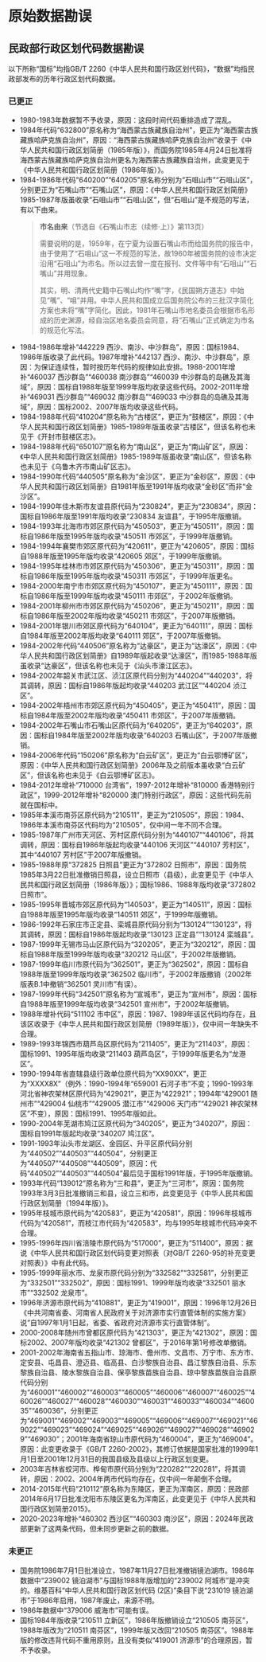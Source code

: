 # 原始数据勘误

## 民政部行政区划代码数据勘误

以下所称“国标”均指GB/T 2260《中华人民共和国行政区划代码》，“数据”均指民政部发布的历年行政区划代码数据。

### 已更正

- 1980-1983年数据暂不予收录，原因：这段时间代码重排造成了混乱。
- 1984年代码“632800”原名称为“海西蒙古族藏族自治州”，更正为“海西蒙古族藏族哈萨克族自治州”，原因：“海西蒙古族藏族哈萨克族自治州”收录于《中华人民共和国行政区划简册（1985年版）》，而国务院1985年4月24日批准将海西蒙古族藏族哈萨克族自治州更名为海西蒙古族藏族自治州，此变更见于《中华人民共和国行政区划简册（1986年版）》。
- 1984-1986年代码“640200”“640205”原名称分别为“石咀山市”“石咀山区”，分别更正为“石嘴山市”“石嘴山区”，原因：《中华人民共和国行政区划简册》1985-1987年版虽收录“石咀山市”“石咀山区”，但“石咀山”是不规范的写法，有以下由来。
    > **市名由来**（节选自《石嘴山市志（续修·上）》第113页）
    >
    > 需要说明的是，1959年，在宁夏为设置石嘴山市而给国务院的报告中，由于使用了“石咀山”这一不规范的写法，故1960年被国务院的设市决定沿用“石咀山”为市名。所以过去曾一度在报刊、文件等中有“石咀山”“石嘴山”并用现象。
    >
    > 其实，明、清两代史籍中石嘴山均作“嘴”字，《民国朔方道志》中始见“嘴”、“咀”并用。中华人民共和国成立后国务院公布的三批汉字简化方案也未将“嘴”字简化。因此，1981年石嘴山市地名委员会根据市名形成的历史渊源，经自治区地名委员会同意，将“石嘴山”正式确定为市名的规范化写法。
- 1984-1986年增补“442229 西沙、南沙、中沙群岛”，原因：国标1984、1986年版收录了此代码。1987年增补“442137 西沙、南沙、中沙群岛”，原因：为保证连续性，暂时按历年代码的规律如此安排。1988-2001年增补“460037 西沙群岛”“460038 南沙群岛”“460039 中沙群岛的岛礁及其海域”，原因：国标自1988年版至1999年版均收录这些代码。2002-2011年增补“469031 西沙群岛”“469032 南沙群岛”“469033 中沙群岛的岛礁及其海域”，原因：国标2002、2007年版均收录这些代码。
- 1984-1988年代码“410204”原名称为“古楼区”，更正为“鼓楼区”，原因：《中华人民共和国行政区划简册》1985-1989年版虽收录“古楼区”，但该名称也未见于《开封市鼓楼区志》。
- 1984-1988年代码“650107”原名称为“南山区”，更正为“南山矿区”，原因：《中华人民共和国行政区划简册》1985-1989年版虽收录“南山区”，但该名称也未见于《乌鲁木齐市南山矿区志》。
- 1984-1990年代码“440505”原名称为“金沙区”，更正为“金砂区”，原因：《中华人民共和国行政区划简册》自1981年版至1991年版均收录“金砂区”而非“金沙区”。
- 1984-1990年佳木斯市友谊县原代码为“230824”，更正为“230834”，原因：国标自1986年版至1991年版均收录“230834 友谊县”，于1995年版撤销。
- 1984-1993年北海市市郊区原代码为“450503”，更正为“450511”，原因：国标自1986年版至1995年版均收录“450511 市郊区”，于1999年版撤销。
- 1984-1994年襄樊市郊区原代码为“420611”，更正为“420605”，原因：国标自1988年版至1995年版均收录“420605 郊区”，于1999年版撤销。
- 1984-1995年桂林市市郊区原代码为“450306”，更正为“450311”，原因：国标自1986年版至1995年版均收录“450311 市郊区”，于1999年版更名。
- 1984-2000年南宁市市郊区原代码为“450107”，更正为“450111”，原因：国标自1986年版至1999年版均收录“450111 市郊区”，于2002年版撤销。
- 1984-2001年柳州市市郊区原代码为“450206”，更正为“450211”，原因：国标自1986年版至2002年版均收录“450211 市郊区”，于2007年版撤销。
- 1984-2001年银川市郊区原代码为“640104”，更正为“640111”，原因：国标自1984年版至2002年版均收录“640111 郊区”，于2007年版撤销。
- 1984-2002年代码“440506”原名称为“达豪区”，更正为“达濠区”，原因：《中华人民共和国行政区划简册》自1989年版起收录“达濠区”，而1985-1988年版虽收录“达豪区”，但该名称也未见于《汕头市濠江区志》。
- 1984-2002年韶关市武江区、浈江区原代码分别为“440204”“440203”，将其调转，原因：国标自1986年版起均收录“440203 武江区”“440204 浈江区”。
- 1984-2002年梧州市市郊区原代码为“450405”，更正为“450411”，原因：国标自1984年版至2002年版均收录“450411 市郊区”，于2007年版撤销。
- 1984-2002年石嘴山市石嘴山区原代码为“640205”，更正为“640203”，原因：国标自1984年版至2002年版均收录“640203 石嘴山区”，于2007年版撤销。
- 1984-2006年代码“150206”原名称为“白云矿区”，更正为“白云鄂博矿区”，原因：《中华人民共和国行政区划简册》2006年及之前版本虽收录“白云矿区”，但该名称也未见于《白云鄂博矿区志》。
- 1984-2012年增补“710000 台湾省”，1997-2012年增补“810000 香港特别行政区”，1999-2012年增补“820000 澳门特别行政区”，原因：这些代码先前就在国标中。
- 1985年本溪市南芬区原代码为“210511”，更正为“210505”，原因：1984、1986年本溪市南芬区代码均为“210505”，仅中间一年不同不合理。
- 1985-1987年广州市天河区、芳村区原代码分别为“440107”“440106”，将其调转，原因：国标自1986年版起均收录“440106 天河区”“440107 芳村区”，其中“440107 芳村区”于2007年版撤销。
- 1985-1988年原“372825 日照县”更正为“372802 日照市”，原因：国务院1985年3月22日批准撤销日照县，设立日照市（县级），此变更见于《中华人民共和国行政区划简册（1986年版）》；国标1986、1988年版均收录“372802 日照市”。
- 1985-1995年晋城市郊区原代码为“140503”，更正为“140511”，原因：国标自1988年版至1995年版均收录“140511 郊区”，于1999年版撤销。
- 1986-1992年石家庄市正定县、栾城县原代码分别为“130124”“130123”，将其调转，原因：国标自1986年版起均收录“130123 正定县”“130124 栾城县”。
- 1987-1999年无锡市马山区原代码为“320205”，更正为“320212”，原因：国标自1988年版至1999年版均收录“320212 马山区”，于2002年版撤销。
- 1987-1999年临川市原代码为“362501”，更正为“362502”，原因：国标自1988年版至1999年版均收录“362502 临川市”，于2002年版撤销（2002年版表B.1中撤销“362501 灵川市”有误）。
- 1987-1999年代码“342501”原名称为“宣城市”，更正为“宣州市”，原因：国标自1988年版至1999年版均收录“342501 宣州市”，于2002年版撤销。
- 1988年增补代码“511102 市中区”，原因：1987、1989年该区代码均存在，且该区收录于《中华人民共和国行政区划简册（1989年版）》，仅中间一年缺失不合理。
- 1989-1993年锦西市葫芦岛区原代码为“211405”，更正为“211403”，原因：国标1991、1995年版均收录“211403 葫芦岛区”，于1999年版更名为“龙港区”。
- 1990-1994年省直辖县级行政单位原代码为“XX90XX”，更正为“XXXX8X”（例外：1990-1994年“659001 石河子市”不变；1990-1993年河北省神农架林区原代码为“429021”，更正为“422921”；1994年“429001 随州市”“429004 仙桃市”“429005 潜江市”“429006 天门市”“429021 神农架林区”不变），原因：国标1991、1995年版如此。
- 1990-2004年芜湖市鸠江区原代码为“340205”，更正为“340207”，原因：国标自1991年版起均收录“340207 鸠江区”。
- 1991-1993年汕头市龙湖区、金园区、升平区原代码分别为“440502”“440503”“440504”，分别更正为“440507”“440508”“440509”，原因：代码“440502”“440503”“440504”最后见于国标1991年版，于1995年版撤销。
- 1993年代码“139012”原名称为“三和县”，更正为“三河市”，原因：国务院1993年3月3日批准撤销三和县，设立三和市，此变更见于《中华人民共和国行政区划简册（1994年版）》。
- 1995年枝城市原代码为“420583”，更正为“420581”，原因：1996年枝城市代码为“420581”，而枝江市代码为“420583”，均与1995年枝城市代码冲突不合理。
- 1995-1996年四川省涪陵市原代码为“517000”，更正为“511400”，原因：据说《中华人民共和国行政区划代码变更对照表（对GB/T 2260-95的补充变更对照表）》中有此代码。
- 1995-1999年丽水市、龙泉市原代码分别为“332582”“332581”，分别更正为“332501”“332502”，原因：国标1991、1999年版均收录“332501 丽水市”“332502 龙泉市”。
- 1996年济源市原代码为“410881”，更正为“419001”，原因：1996年12月26日《中共河南省委、河南省人民政府关于对济源市实行直管体制的实施方案》说“自1997年1月1日起，省委、省政府对济源市实行直管体制”。
- 2000-2008年随州市曾都区原代码为“421303”，更正为“421302”，原因：国标2002、2007年版均收录“421302 曾都区”，于2016年第1号修改单撤销。
- 2001-2002年海南省五指山市、琼海市、儋州市、文昌市、万宁市、东方市、定安县、屯昌县、澄迈县、临高县、白沙黎族自治县、昌江黎族自治县、乐东黎族自治县、陵水黎族自治县、保亭黎族苗族自治县、琼中黎族苗族自治县原代码分别为“460001”“460002”“460003”“460005”“460006”“460007”“460025”“460026”“460027”“460028”“460030”“460031”“460033”“460034”“460035”“460036”，分别更正为“469001”“469002”“469003”“469005”“469006”“469007”“469021”“469022”“469023”“469024”“469025”“469026”“469027”“469028”“469029”“469030”；2001年海南省琼山市原代码为“460004”，更正为“469004”。原因：此变更收录于《GB/T 2260-2002》，其修订依据是国家批准的1999年1月1日至2001年12月31日的我国县级及县级以上行政区划变更。
- 2003年吉林省蛟河市、桦甸市原代码分别为“220282”“220281”，将其调转，原因：2002、2004年两市代码均存在，仅中间一年颠倒不合理。
- 2014-2015年代码“210112”原名称为东陵区，更正为浑南区，原因：民政部2014年6月17日批准沈阳市东陵区更名为浑南区，此变更见于《中华人民共和国行政区划简册2015》。
- 2020-2023年增补“460302 西沙区”“460303 南沙区”，原因：2024年民政部更新了这两条代码，但未同步更新之前的数据。

### 未更正

- 国务院1986年7月1日批准设立，1987年11月27日批准撤销镜泊湖市。1986年数据中“239002 镜泊湖市”与国标1988年版增加的“239002 阿城市”是冲突的。维基百科“中华人民共和国行政区划代码 (2区)”条目下说“231019 镜泊湖市”于1986年启用，1987年废止，来源不明。
- 1986年数据中“379006 威海市”可能有误。
- 国标1984年版收录“210511 立新区”，1986年版撤销设立“210505 南芬区”，1988年版改为“210511 南芬区”，1999年版又改回“210505 南芬区”。1988年版的修改违背代码不重用原则，且没有类似“419001 济源市”的合理原因，暂不予收录。
